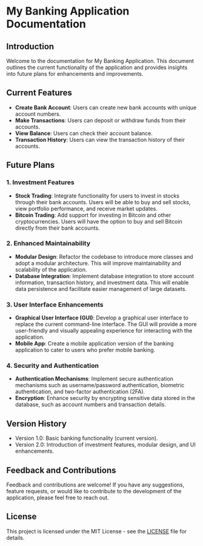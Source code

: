 # My Banking Application Documentation

## Introduction

Welcome to the documentation for My Banking Application. This document outlines the current functionality of the application and provides insights into future plans for enhancements and improvements.

## Current Features

- **Create Bank Account**: Users can create new bank accounts with unique account numbers.
- **Make Transactions**: Users can deposit or withdraw funds from their accounts.
- **View Balance**: Users can check their account balance.
- **Transaction History**: Users can view the transaction history of their accounts.

## Future Plans

### 1. Investment Features

- **Stock Trading**: Integrate functionality for users to invest in stocks through their bank accounts. Users will be able to buy and sell stocks, view portfolio performance, and receive market updates.
- **Bitcoin Trading**: Add support for investing in Bitcoin and other cryptocurrencies. Users will have the option to buy and sell Bitcoin directly from their bank accounts.

### 2. Enhanced Maintainability

- **Modular Design**: Refactor the codebase to introduce more classes and adopt a modular architecture. This will improve maintainability and scalability of the application.
- **Database Integration**: Implement database integration to store account information, transaction history, and investment data. This will enable data persistence and facilitate easier management of large datasets.

### 3. User Interface Enhancements

- **Graphical User Interface (GUI)**: Develop a graphical user interface to replace the current command-line interface. The GUI will provide a more user-friendly and visually appealing experience for interacting with the application.
- **Mobile App**: Create a mobile application version of the banking application to cater to users who prefer mobile banking.

### 4. Security and Authentication

- **Authentication Mechanisms**: Implement secure authentication mechanisms such as username/password authentication, biometric authentication, and two-factor authentication (2FA).
- **Encryption**: Enhance security by encrypting sensitive data stored in the database, such as account numbers and transaction details.

## Version History

- Version 1.0: Basic banking functionality (current version).
- Version 2.0: Introduction of investment features, modular design, and UI enhancements.

## Feedback and Contributions

Feedback and contributions are welcome! If you have any suggestions, feature requests, or would like to contribute to the development of the application, please feel free to reach out.

## License

This project is licensed under the MIT License - see the [LICENSE](LICENSE) file for details.

